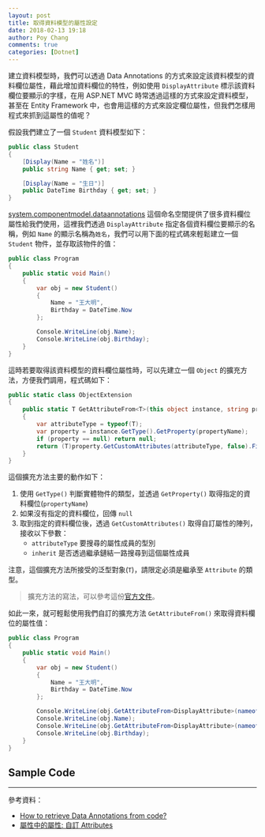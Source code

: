 ```yaml
---
layout: post
title: 取得資料模型的屬性設定
date: 2018-02-13 19:18
author: Poy Chang
comments: true
categories: [Dotnet]
---
```

建立資料模型時，我們可以透過 Data Annotations 的方式來設定該資料模型的資料欄位屬性，藉此增加資料欄位的特性，例如使用 `DisplayAttribute` 標示該資料欄位要顯示的字樣，在用 ASP.NET MVC 時常透過這樣的方式來設定資料模型，甚至在 Entity Framework 中，也會用這樣的方式來設定欄位屬性，但我們怎樣用程式來抓到這屬性的值呢？

假設我們建立了一個 `Student` 資料模型如下：

```csharp
public class Student
{
	[Display(Name = "姓名")]
	public string Name { get; set; }

	[Display(Name = "生日")]
	public DateTime Birthday { get; set; }
}
```

[system.componentmodel.dataannotations](https://docs.microsoft.com/zh-tw/dotnet/api/system.componentmodel.dataannotations?view=netframework-4.7.1) 這個命名空間提供了很多資料欄位屬性給我們使用，這裡我們透過 `DisplayAttribute` 指定各個資料欄位要顯示的名稱，例如 `Name` 的顯示名稱為`姓名`，我們可以用下面的程式碼來輕鬆建立一個 `Student` 物件，並存取該物件的值：

```csharp
public class Program
{
	public static void Main()
	{
		var obj = new Student()
		{
			Name = "王大明",
			Birthday = DateTime.Now
		};

		Console.WriteLine(obj.Name);
		Console.WriteLine(obj.Birthday);
	}
}
```

這時若要取得該資料模型的資料欄位屬性時，可以先建立一個 `Object` 的擴充方法，方便我們調用，程式碼如下：

```csharp
public static class ObjectExtension
{
	public static T GetAttributeFrom<T>(this object instance, string propertyName) where T : Attribute
	{
		var attributeType = typeof(T);
		var property = instance.GetType().GetProperty(propertyName);
		if (property == null) return null;
		return (T)property.GetCustomAttributes(attributeType, false).First();
	}
}
```

這個擴充方法主要的動作如下：

1. 使用 `GetType()` 判斷實體物件的類型，並透過 `GetProperty()` 取得指定的資料欄位(`propertyName`)
2. 如果沒有指定的資料欄位，回傳 `null`
3. 取到指定的資料欄位後，透過 `GetCustomAttributes()` 取得自訂屬性的陣列，接收以下參數：
	* `attributeType` 要搜尋的屬性成員的型別
	* `inherit` 是否透過繼承鏈結一路搜尋到這個屬性成員

注意，這個擴充方法所接受的泛型對象(`T`)，請限定必須是繼承至 `Attribute` 的類型。

>擴充方法的寫法，可以參考這份[官方文件](https://docs.microsoft.com/zh-tw/dotnet/csharp/programming-guide/classes-and-structs/extension-methods)。

如此一來，就可輕鬆使用我們自訂的擴充方法 `GetAttributeFrom()` 來取得資料欄位的屬性值：

```csharp
public class Program
{
	public static void Main()
	{
		var obj = new Student()
		{
			Name = "王大明",
			Birthday = DateTime.Now
		};

		Console.WriteLine(obj.GetAttributeFrom<DisplayAttribute>(nameof(Student.Name)).Name);
		Console.WriteLine(obj.Name);
		Console.WriteLine(obj.GetAttributeFrom<DisplayAttribute>(nameof(Student.Birthday)).Name);
		Console.WriteLine(obj.Birthday);
	}
}
```

## Sample Code

<script src="https://gist.github.com/poychang/801e785e3556e0928fc7fbb990a46dc9.js"></script>

----------

參考資料：

* [How to retrieve Data Annotations from code?](https://stackoverflow.com/questions/7027613/how-to-retrieve-data-annotations-from-code-programmatically)
* [屬性中的屬性: 自訂 Attributes](https://dotblogs.com.tw/johnny/2015/07/31/csharp-custom-attributes)